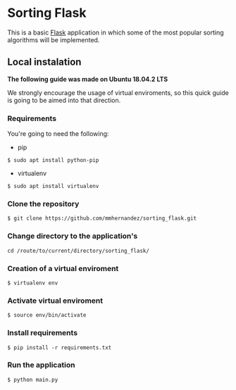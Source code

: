 # Sorting Flask

This is a basic [Flask](http://flask.pocoo.org/) application in which some of the
most popular sorting algorithms will be implemented.


## Local instalation

**The following guide was made on Ubuntu 18.04.2 LTS**

We strongly encourage the usage of virtual enviroments, so this quick guide is going to be aimed into that direction.

### Requirements

You're going to need the following:
* pip
```
$ sudo apt install python-pip
```

* virtualenv
```
$ sudo apt install virtualenv
```


### Clone the repository
```
$ git clone https://github.com/mmhernandez/sorting_flask.git
```

### Change directory to the application's
```
cd /route/to/current/directory/sorting_flask/
```

### Creation of a virtual enviroment
```
$ virtualenv env
```

### Activate virtual enviroment
```
$ source env/bin/activate
```

### Install requirements
```
$ pip install -r requirements.txt
```

### Run the application
```
$ python main.py
```
